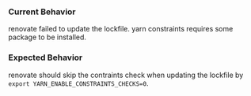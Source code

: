 ### Current Behavior

renovate failed to update the lockfile. yarn constraints requires some package to be installed.

### Expected Behavior

renovate should skip the contraints check when updating the lockfile by `export YARN_ENABLE_CONSTRAINTS_CHECKS=0`.
